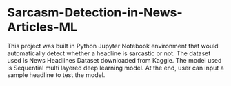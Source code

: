 # Sarcasm-Detection-in-News-Articles-ML
This project was built in Python Jupyter Notebook environment that would automatically detect whether a headline is sarcastic or not. The dataset used is News Headlines Dataset downloaded from Kaggle. The model used is Sequential multi layered deep learning model. At the end, user can input a sample headline to test the model.
